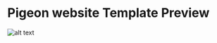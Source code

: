 # Pigeon website Template Preview
![alt text](https://github.com/Tosinpeter/Pigeon-website/blob/main/preview/screencapture-pigeonchat-io-2022-10-21-00_56_21.png)

